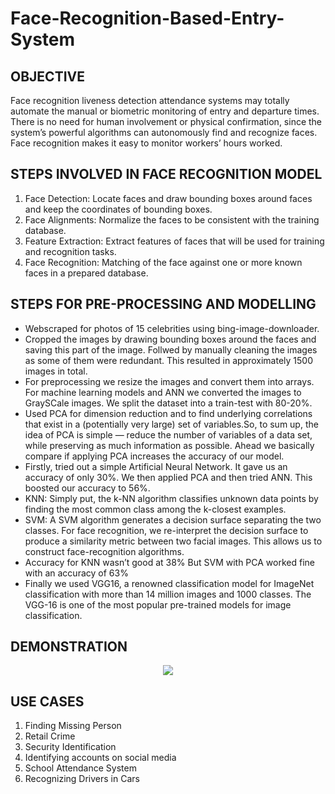 # Face-Recognition-Based-Entry-System


## OBJECTIVE
Face recognition liveness detection attendance systems may totally automate the manual or biometric monitoring of entry and departure times. There is no need for human involvement or physical confirmation, since the system’s powerful algorithms can autonomously find and recognize faces. Face recognition makes it easy to monitor workers’ hours worked.

## STEPS INVOLVED IN FACE RECOGNITION MODEL
1.	Face Detection: Locate faces and draw bounding boxes around faces and keep the coordinates of bounding boxes.
2.	Face Alignments: Normalize the faces to be consistent with the training database.
3.	Feature Extraction: Extract features of faces that will be used for training and recognition tasks.
4.	Face Recognition: Matching of the face against one or more known faces in a prepared database.


## STEPS FOR PRE-PROCESSING AND MODELLING

* Webscraped for photos of 15 celebrities using bing-image-downloader. 
* Cropped the images by drawing bounding boxes around the faces and saving this part of the image. Follwed by manually cleaning the images as some of them were redundant. This resulted in approximately 1500 images in total.
* For preprocessing we resize the images and convert them into arrays. For machine learning models and ANN we converted the images to GraySCale images. We split the dataset into a train-test with 80-20%.
* Used PCA for dimension reduction and to find underlying correlations that exist in a (potentially very large) set of variables.So, to sum up, the idea of PCA is simple — reduce the number of variables of a data set, while preserving as much information as possible.  Ahead we basically compare if applying PCA increases the accuracy of our model.
* Firstly, tried out a simple Artificial Neural Network. It gave us an accuracy of only 30%. We then applied PCA and then tried ANN. This boosted our accuracy to 56%.
* KNN: Simply put, the k-NN algorithm classifies unknown data points by finding the most common class among the k-closest examples.
* SVM: A SVM algorithm generates a decision surface separating the two classes. For face recognition, we re-interpret the decision surface to produce a similarity metric between two facial images. This allows us to construct face-recognition algorithms. 
* Accuracy for KNN wasn’t good at 38% But SVM with PCA worked fine with an accuracy of 63%
* Finally we used VGG16, a renowned classification model for ImageNet classification with more than 14 million images and 1000 classes. The VGG-16 is one of the most popular pre-trained models for image classification.

## DEMONSTRATION

<p align="center">
  <img src="https://user-images.githubusercontent.com/31125521/57297377-bfcdfd80-70cf-11e9-8afa-2044cb167bff.gif">
</p>

## USE CASES

1. Finding Missing Person
2. Retail Crime
3. Security Identification
4. Identifying accounts on social media
5. School Attendance System
6. Recognizing Drivers in Cars
